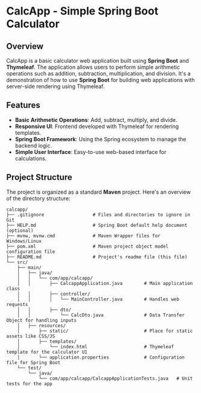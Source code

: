 # CalcApp - Simple Spring Boot Calculator

## Overview

CalcApp is a basic calculator web application built using **Spring Boot** and **Thymeleaf**. The application allows users to perform simple arithmetic operations such as addition, subtraction, multiplication, and division. It's a demonstration of how to use **Spring Boot** for building web applications with server-side rendering using Thymeleaf.

## Features

- **Basic Arithmetic Operations**: Add, subtract, multiply, and divide.
- **Responsive UI**: Frontend developed with Thymeleaf for rendering templates.
- **Spring Boot Framework**: Using the Spring ecosystem to manage the backend logic.
- **Simple User Interface**: Easy-to-use web-based interface for calculations.
  
## Project Structure

The project is organized as a standard **Maven** project. Here's an overview of the directory structure:

```plaintext
calcapp/
├── .gitignore                  # Files and directories to ignore in Git
├── HELP.md                     # Spring Boot default help document (optional)
├── mvnw, mvnw.cmd              # Maven Wrapper files for Windows/Linux
├── pom.xml                     # Maven project object model configuration file
├── README.md                   # Project's readme file (this file)
└── src/
    ├── main/
    │   ├── java/
    │   │   └── com/app/calcapp/
    │   │       ├── CalcappApplication.java        # Main application class
    │   │       ├── controller/
    │   │       │   └── MainController.java        # Handles web requests
    │   │       ├── dto/
    │   │           └── CalcDto.java               # Data Transfer Object for handling inputs
    │   ├── resources/
    │       ├── static/                            # Place for static assets like CSS/JS
    │       ├── templates/
    │           └── index.html                     # Thymeleaf template for the calculator UI
    │       └── application.properties             # Configuration file for Spring Boot
    └── test/
        └── java/
            └── com/app/calcapp/CalcappApplicationTests.java   # Unit tests for the app
